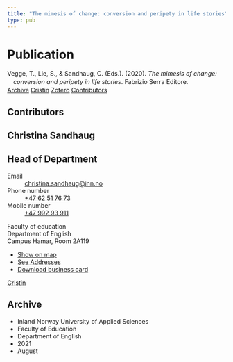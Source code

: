 ```yaml
---
title: "The mimesis of change: conversion and peripety in life stories"
type: pub
---
```

<h1>Publication</h1>
<article id="csl-bib-container-P9QTZKWU" class="csl-bib-container">
  <div class="csl-bib-body" style="line-height: 1.35; padding-left: 1em; text-indent:-1em;">
  <div class="csl-entry">Vegge, T., Lie, S., &amp; Sandhaug, C. (Eds.). (2020). <i>The mimesis of change: conversion and peripety in life stories</i>. Fabrizio Serra Editore.</div>
</div>
  <div class="csl-bib-buttons">
    <a href="#taxonomy-article-P9QTZKWU" class="csl-bib-button">Archive</a>
    <a href="https://app.cristin.no/results/show.jsf?id=1929244" alt="Cristin URL" class="csl-bib-button">Cristin</a>
    <a href="http://zotero.org/groups/5022929/items/P9QTZKWU" alt="Zotero URL" class="csl-bib-button">Zotero</a>
    <a href="#contributors-article-P9QTZKWU" class="csl-bib-button">Contributors</a>
  </div>
  <div id="csl-bib-meta-container-P9QTZKWU"></div>
</article>
<div id="csl-bib-meta-P9QTZKWU" class="csl-bib-meta">
  <article id="contributors-article-P9QTZKWU" class="contributors-article">
    <h1>Contributors</h1>
    <div class="personas">
<div class="vrtx-hinn-person-card">
<div class="photo">
<i class="lar la-user-circle missing-person"></i>
</div>
<div class="info">
<hgroup><h1>Christina Sandhaug</h1>
<h2>Head of Department</h2>
</hgroup><dl>
<dt>Email</dt>
<dd>
<a href="mailto:christina.sandhaug@inn.no">christina.sandhaug@inn.no</a>
</dd>
<dt>Phone number</dt>
<dd><a href="tel:+4762517673">
+47 62 51 76 73
</a></dd>
<dt>Mobile number</dt>
<dd><a href="tel:+4799293911">
+47 992 93 911
</a></dd>
</dl>
<p>
Faculty of education<br>
Department of English<br>
Campus Hamar,
Room 2A119
</p>
<ul class="vrtx-hinn-links">
<li><a href="https://www.google.com/maps?q=60.79636,11.07506">Show on map</a></li>
<li><a href="https://www.inn.no/english/find-an-employee/christina-sandhaug.html#vrtx-hinn-addresses">See Addresses</a></li>
<li><a href="https://www.inn.no/english/find-an-employee/christina-sandhaug.html?vrtx=vcf">Download business card</a></li>
</ul>
</div>
</div>
<a href="https://app.cristin.no/persons/show.jsf?id=18745" alt="Cristin URL" class="personas-cristin">Cristin</a>
</div>
  </article>
  <article id="taxonomy-article-P9QTZKWU" class="taxonomy-article">
    <h1>Archive</h1>
    <ul>
      <li>Inland Norway University of Applied Sciences</li>
      <li>Faculty of Education</li>
      <li>Department of English</li>
      <li>2021</li>
      <li>August</li>
    </ul>
  </article>
</div>
